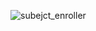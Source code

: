 ![subejct_enroller](https://user-images.githubusercontent.com/59179832/98223638-39b89e80-1f74-11eb-9576-f7350e938da1.JPG)
